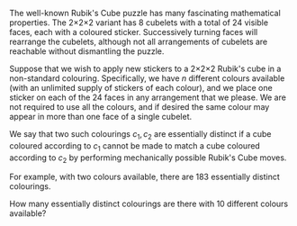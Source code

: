 The well-known Rubik's Cube puzzle has many fascinating mathematical properties. The 2×2×2 variant has 8 cubelets with a total of 24 visible faces, each with a coloured sticker. Successively turning faces will rearrange the cubelets, although not all arrangements of cubelets are reachable without dismantling the puzzle.


Suppose that we wish to apply new stickers to a 2×2×2 Rubik's cube in a non-standard colouring. Specifically, we have $n$ different colours available (with an unlimited supply of stickers of each colour), and we place one sticker on each of the 24 faces in any arrangement that we please. We are not required to use all the colours, and if desired the same colour may appear in more than one face of a single cubelet.


We say that two such colourings $c_1,c_2$ are essentially distinct if a cube coloured according to $c_1$ cannot be made to match a cube coloured according to $c_2$ by performing mechanically possible Rubik's Cube moves.


For example, with two colours available, there are 183 essentially distinct colourings.


How many essentially distinct colourings are there with 10 different colours available?